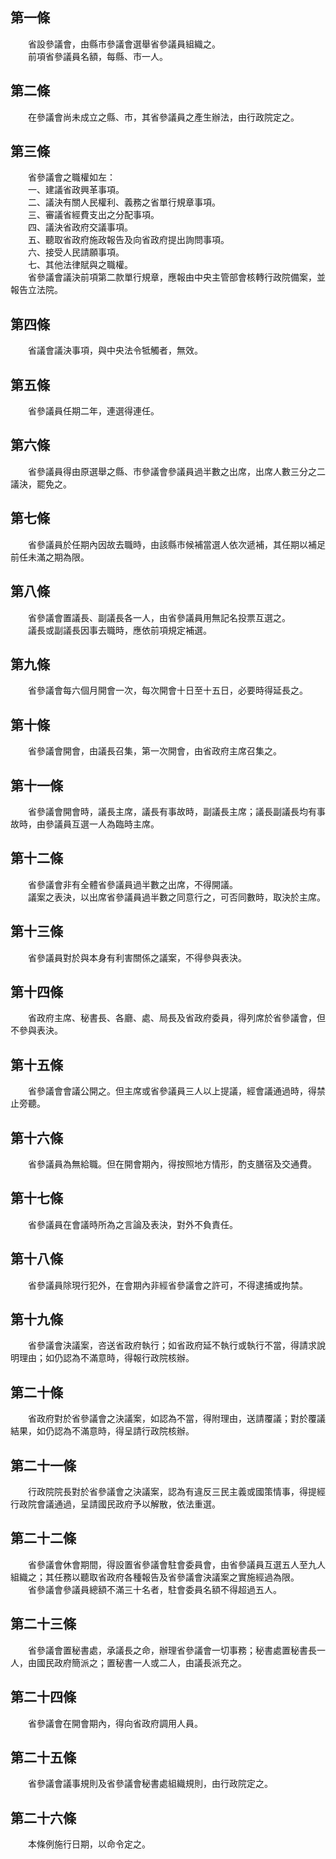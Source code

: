 第一條 
-------
　　省設參議會，由縣市參議會選舉省參議員組織之。  
　　前項省參議員名額，每縣、市一人。  


第二條 
-------
　　在參議會尚未成立之縣、市，其省參議員之產生辦法，由行政院定之。  


第三條 
-------
　　省參議會之職權如左：  
　　一、建議省政興革事項。  
　　二、議決有關人民權利、義務之省單行規章事項。  
　　三、審議省經費支出之分配事項。  
　　四、議決省政府交議事項。  
　　五、聽取省政府施政報告及向省政府提出詢問事項。  
　　六、接受人民請願事項。  
　　七、其他法律賦與之職權。  
　　省參議會議決前項第二款單行規章，應報由中央主管部會核轉行政院備案，並報告立法院。  


第四條 
-------
　　省議會議決事項，與中央法令牴觸者，無效。  


第五條 
-------
　　省參議員任期二年，連選得連任。  


第六條 
-------
　　省參議員得由原選舉之縣、市參議會參議員過半數之出席，出席人數三分之二議決，罷免之。  


第七條 
-------
　　省參議員於任期內因故去職時，由該縣市候補當選人依次遞補，其任期以補足前任未滿之期為限。  


第八條 
-------
　　省參議會置議長、副議長各一人，由省參議員用無記名投票互選之。  
　　議長或副議長因事去職時，應依前項規定補選。  


第九條 
-------
　　省參議會每六個月開會一次，每次開會十日至十五日，必要時得延長之。  


第十條 
-------
　　省參議會開會，由議長召集，第一次開會，由省政府主席召集之。  


第十一條 
---------
　　省參議會開會時，議長主席，議長有事故時，副議長主席；議長副議長均有事故時，由參議員互選一人為臨時主席。  


第十二條 
---------
　　省參議會非有全體省參議員過半數之出席，不得開議。  
　　議案之表決，以出席省參議員過半數之同意行之，可否同數時，取決於主席。  


第十三條 
---------
　　省參議員對於與本身有利害關係之議案，不得參與表決。  


第十四條 
---------
　　省政府主席、秘書長、各廳、處、局長及省政府委員，得列席於省參議會，但不參與表決。  


第十五條 
---------
　　省參議會會議公開之。但主席或省參議員三人以上提議，經會議通過時，得禁止旁聽。  


第十六條 
---------
　　省參議員為無給職。但在開會期內，得按照地方情形，酌支膳宿及交通費。  


第十七條 
---------
　　省參議員在會議時所為之言論及表決，對外不負責任。  


第十八條 
---------
　　省參議員除現行犯外，在會期內非經省參議會之許可，不得逮捕或拘禁。  


第十九條 
---------
　　省參議會決議案，咨送省政府執行；如省政府延不執行或執行不當，得請求說明理由；如仍認為不滿意時，得報行政院核辦。  


第二十條 
---------
　　省政府對於省參議會之決議案，如認為不當，得附理由，送請覆議；對於覆議結果，如仍認為不滿意時，得呈請行政院核辦。  


第二十一條 
-----------
　　行政院院長對於省參議會之決議案，認為有違反三民主義或國策情事，得提經行政院會議通過，呈請國民政府予以解散，依法重選。  


第二十二條 
-----------
　　省參議會休會期間，得設置省參議會駐會委員會，由省參議員互選五人至九人組織之；其任務以聽取省政府各種報告及省參議會決議案之實施經過為限。  
　　省參議會參議員總額不滿三十名者，駐會委員名額不得超過五人。  


第二十三條 
-----------
　　省參議會置秘書處，承議長之命，辦理省參議會一切事務；秘書處置秘書長一人，由國民政府簡派之；置秘書一人或二人，由議長派充之。  


第二十四條 
-----------
　　省參議會在開會期內，得向省政府調用人員。  


第二十五條 
-----------
　　省參議會議事規則及省參議會秘書處組織規則，由行政院定之。  


第二十六條 
-----------
　　本條例施行日期，以命令定之。